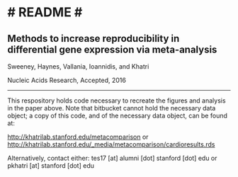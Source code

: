 # # README # #

## Methods to increase reproducibility in differential gene expression via meta-analysis

Sweeney, Haynes, Vallania, Ioannidis, and Khatri

Nucleic Acids Research, Accepted, 2016 

------------------------------------------


This respository holds code necessary to recreate the figures and analysis in the paper above. Note that bitbucket cannot hold the necessary data object; a copy of this code, and of the necessary data object, can be found at: 

http://khatrilab.stanford.edu/metacomparison 
or
http://khatrilab.stanford.edu/_media/metacomparison/cardioresults.rds

Alternatively, contact either:
tes17 [at] alumni [dot] stanford [dot] edu
or 
pkhatri [at] stanford [dot] edu